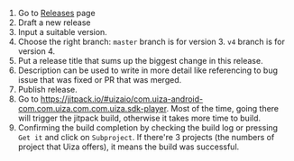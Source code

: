 1. Go to [Releases](https://github.com/uizaio/com.uiza-android-com.com.uiza.com.com.uiza.sdk-player/releases) page
2. Draft a new release
3. Input a suitable version.
4. Choose the right branch: `master` branch is for version 3. `v4` branch is for version 4.
5. Put a release title that sums up the biggest change in this release.
6. Description can be used to write in more detail like referencing to bug issue that was fixed or PR that was merged.
7. Publish release.
8. Go to https://jitpack.io/#uizaio/com.uiza-android-com.com.uiza.com.com.uiza.sdk-player. Most of the time, going there will trigger the jitpack build, otherwise it takes more time to build.
9. Confirming the build completion by checking the build log or pressing `Get it` and click on `Subproject`. If there're 3 projects (the numbers of project that Uiza offers), it means the build was successful. 
